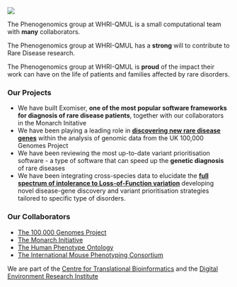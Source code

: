 ![](docs/assets/images/StraplineCards_ENGLISH.png)

The Phenogenomics group at WHRI-QMUL is a small computational team with **many** collaborators.  

The Phenogenomics group at WHRI-QMUL has a **strong** will to contribute to Rare Disease research.  

The Phenogenomics group at WHRI-QMUL is **proud** of the impact their work can have on the life of patients and families affected by rare disorders.


### Our Projects
- We have built Exomiser, **one of the most popular software frameworks for diagnosis of rare disease patients**, together with our collaborators in the Monarch Initative
- We have been playing a leading role in [**discovering new rare disease genes**](https://www.nejm.org/doi/full/10.1056/NEJMoa2035790) within the analysis of genomic data from the UK 100,000 Genomes Project
- We have been reviewing the most up-to-date variant prioritisation software - a type of software that can speed up the **genetic diagnosis** of rare diseases
- We have been integrating cross-species data to elucidate the [**full spectrum of intolerance to Loss-of-Function variation**](https://www.nature.com/articles/s41467-020-14284-2) developing novel disease-gene discovery and variant prioritisation strategies tailored to specific type of disorders.

### Our Collaborators
- [The 100,000 Genomes Project](https://www.genomicsengland.co.uk/initiatives/100000-genomes-project)
- [The Monarch Initiative](https://monarchinitiative.org/)
- [The Human Phenotype Ontology](https://hpo.jax.org/app/)
- [The International Mouse Phenotyping Consortium](https://www.mousephenotype.org/)

We are part of the [Centre for Translational Bioinformatics](https://www.qmul.ac.uk/c4tb/our-team/) and the [Digital Environment Research Institute](https://www.qmul.ac.uk/deri/)

